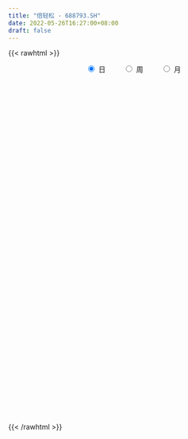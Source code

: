```yaml
---
title: "倍轻松 - 688793.SH"
date: 2022-05-26T16:27:00+08:00
draft: false
---
```

{{< rawhtml >}}
    <div style="text-align: center">
        <label style="padding: 1rem;"><input style="margin-right: .5rem" type="radio" name="period" value="D" checked onclick="period_change(this)">日</label>
        <label style="padding: 1rem;"><input style="margin-right: .5rem" type="radio" name="period" value="W" onclick="period_change(this)">周</label>
        <label style="padding: 1rem;"><input style="margin-right: .5rem" type="radio" name="period" value="M" onclick="period_change(this)">月</label>
    </div>
    <div id="chart" style="height: 700px;"></div> 
    <script type="text/javascript">
        const D_v = [96778.19,56977.93,31474.61,24149.39,20819.21,13848.84,20204.43,17430.78,12780.34,8341.12,12929.31,8564.27,5938.28,11617.6,7597.41,7158.72,8512.86,3822.94,4581.51,2490.03,4299.9,4826.99,2306.23,3494.48,1407.42,3325.94,6812.23,3948.57,5882.17,5268.72,3877.63,5239.69,8900.91,5033.78,3303.8,3702.18,3013.8,3157.4,3008.54,5010.22,3445.03,2645.05,4616.78,10791.09,3541.47,5068.94,7522.44,6340.42,3120.12,3090.84,4680.15,2884.31,3569.95,3947.57,3078.21,3193.48,2225.0,2664.97,2676.39,5561.19,2795.05,2261.79,6120.65,2931.01,2549.38,2540.87,2091.85,2691.15,5180.21,2618.5,3346.25,1989.61,2642.44,3673.05,2257.29,2638.14,3155.76,5357.44,3092.86,8700.88,5915.47,5816.24,4533.22,7147.02,3432.95,4137.1,7658.6,2976.23,4236.98,4180.93,4012.27,2633.69,3212.31,3858.1,3017.69,4814.25,9707.76,9514.78,6002.44,6567.89,2917.95,3606.44,4087.13,1415.46,2976.08,1588.1,1859.13,1802.17,4748.38,2122.6,6447.08,7246.57,5092.09,6066.85,9300.53,7711.5,4238.27,4472.75,6589.88,5681.19,3970.28,3643.35,3703.27,3881.45,5815.99,5407.7,5149.37,3925.89,2854.46,2192.85,2233.71,4893.23,6153.79,6321.99,4362.07,2029.21,3006.94,1795.49,7594.59,5034.13,4617.34,4432.47,2713.32,2059.47,2314.25,4119.73,3958.1,3586.51,1970.47,4866.1,6010.83,2127.57,3321.4,1809.77,4709.75,8165.44,3435.78,3053.0,4255.66,4554.32,5587.8,3458.61,4544.64,3186.51,3801.45,2516.85,4173.37,3796.61,6583.3,2737.73,2989.93,3236.8,3364.98,3357.34,5330.14,2547.77,2921.02,2759.95,2968.85,2151.64,2380.9,6796.67,4425.92,2659.5,3084.22,7299.59,11245.19,11157.29,12446.44,9120.58,8615.34,9531.24,4098.44,4882.83,2306.24,2885.14,2780.1,4330.7,2512.03,1685.07,1369.82,1170.79,1884.19,2911.85,2542.31,3736.92,1692.52,2561.48]
const D_histogram = [0.0,-0.0114297436,-1.9871135399,-2.2696144842,-2.510385923,-3.1949660386,-4.1609115729,-5.0195637313,-5.518931008,-5.231108038,-4.2638227372,-3.7117597686,-3.270879546,-2.0206259235,-0.8567766825,0.563432306,1.1090965459,1.5231615152,1.8155889798,1.9081711236,1.318289396,1.5826960459,1.5713348436,0.9751982874,0.8607144267,1.2140917754,1.7124201482,1.8651712193,1.5299883786,1.2954892785,0.8235575145,-0.0524665789,-1.4392488942,-2.2592940446,-2.462620214,-2.4853787667,-2.4033429716,-2.0925159165,-1.7666618754,-1.2298064892,-0.8057508695,-0.5147046268,-0.0436117462,0.082668145,-0.0235102605,-0.0284684223,0.4862672579,0.5213462285,0.4788900249,0.4617225501,0.8795352001,1.0712744784,1.0233067366,1.3122062786,1.6626479456,1.9114401039,1.8315091291,1.9348443463,2.1164169387,2.5573233014,2.4968475948,2.2612699502,2.2058495314,1.737920981,1.3536498653,0.9386787617,0.742335943,0.3412668046,-0.2214807716,-0.4790360865,-0.3641454066,-0.3764699785,-0.3298185026,0.0112039081,0.1959124447,0.2546482766,0.3277702825,0.8067421377,1.0587638249,1.7183375147,2.1634571152,2.436961713,2.4413342465,2.0274430302,1.6192715261,1.2898273017,1.1223372466,0.7626359791,0.4820968991,0.3905034681,0.0466392654,-0.2070419739,-0.5040234402,-0.9939461379,-1.2686133835,-1.5863547959,-1.863597037,-1.4699847124,-0.9150461045,-0.2336660469,0.1535449471,0.4563436557,0.3683182218,0.2669358138,-0.0914683795,-0.2735220911,-0.4484712103,-0.4945404118,-0.7307039508,-0.8237187206,-0.3850207383,-0.0193575731,0.3656435523,0.3199148079,0.6632028888,0.679427262,0.6024889971,0.2872997136,-0.1817744162,-0.3227980691,-0.6119237775,-0.7405623068,-0.6912561688,-0.7247944788,-0.5203066863,-0.5424758384,-0.7004815565,-0.9426820156,-0.9809400501,-0.9292492718,-0.9028205223,-1.006425046,-0.9795904153,-1.1828796334,-1.4787626448,-1.5521481546,-1.3861562792,-1.2907350611,-1.3832816691,-1.3207953393,-1.1231120463,-0.8242422889,-0.5344516983,-0.3772821967,-0.1076760359,-0.1012110361,0.1716213637,0.1953010991,0.3591587996,0.6135944022,0.65351903,0.6281620543,0.5694435001,0.5579651719,0.3284517406,-0.0360116535,-0.2552729281,-0.3797447664,-0.3812543439,-0.5370417642,-0.778222357,-0.7706912608,-0.4993352288,-0.3131073932,-0.0469716074,0.1003277905,0.3113349478,0.3750033797,0.5099708958,0.52567465,0.4697102661,0.5780962698,0.6108250252,0.5604783853,0.588973365,0.4847209657,0.3782065836,0.2290473671,0.2640346695,0.2154471572,0.2735240132,0.4375459623,0.4637328112,0.399183061,0.4225487442,0.5658387231,0.9388669882,0.4514041117,0.1587792481,0.0440963699,-0.1197086603,0.0806541331,0.3313808082,0.3879011542,0.501368259,0.6319504566,0.7069003112,0.8384435761,0.859443819,0.7864001179,0.6596390844,0.554766594,0.3938180922,0.3641678112,0.4354059617,0.2218131954,0.0662997871,0.0324099276]
const D_fast = [0.0,-0.0142871795,-2.4867493608,-3.3366539261,-4.2050218456,-5.6883434709,-7.6945168985,-9.8080599896,-11.6871600184,-12.7071140579,-12.8057844414,-13.1816614149,-13.5585010789,-12.8134039372,-11.8637488668,-10.3026818018,-9.4797434255,-8.6848880773,-7.9385633678,-7.3689384431,-7.6292478218,-6.9691671604,-6.5876946517,-6.9400316361,-6.8393368902,-6.1824365976,-5.2560031877,-4.6369593118,-4.5896450578,-4.5002718383,-4.7663142237,-5.6554549618,-7.4020495007,-8.7869181622,-9.6058993851,-10.2500026295,-10.7688025773,-10.9811045014,-11.096915929,-10.8675121652,-10.6448942628,-10.4825241768,-10.0223342328,-9.8753873053,-9.987443276,-9.9995185434,-9.3632160486,-9.1978005209,-9.1205342183,-9.0222710556,-8.3845746056,-7.9250167077,-7.7171577653,-7.1002066536,-6.3341030003,-5.607450816,-5.2295045085,-4.6424582048,-3.9317813776,-2.8515441896,-2.2878079974,-1.9580681546,-1.4620261905,-1.4954744957,-1.541333145,-1.7216345581,-1.7323933911,-2.0481458284,-2.6662635975,-3.043577934,-3.0197236058,-3.1261656723,-3.1619688221,-2.8181454344,-2.5844587866,-2.4620608855,-2.3069963091,-1.6263389194,-1.109626276,-0.0204682075,0.9655156718,1.8482606979,2.4629667929,2.5559363342,2.5525827117,2.5455953127,2.6586895692,2.4896472965,2.3296324412,2.3356648772,2.0034604909,1.6980187581,1.2750314318,0.5366221997,-0.0551983919,-0.7695285033,-1.5126700036,-1.4865538572,-1.1603767754,-0.5374132295,-0.1118159986,0.3050686238,0.3091227454,0.2744742908,-0.1067969974,-0.3572312317,-0.6442981535,-0.8140024579,-1.2328419847,-1.5317864346,-1.1893436369,-0.828519865,-0.3521078515,-0.3178578939,0.1912309092,0.3773120979,0.4509960823,0.2076317272,-0.3068860066,-0.5286091769,-0.9707158297,-1.2844949356,-1.4080028399,-1.6227397695,-1.5483286487,-1.7061167603,-2.0392428675,-2.5171138306,-2.8006068776,-2.9812284173,-3.1805047983,-3.5357155835,-3.7537785566,-4.2527876831,-4.9183613556,-5.3797839041,-5.5603310985,-5.7875936456,-6.2259606709,-6.493673176,-6.5767678945,-6.4839587093,-6.3277810434,-6.2649320909,-6.022244939,-6.0410826983,-5.7253449575,-5.6528399474,-5.399192547,-4.9913583438,-4.7880539585,-4.6563704206,-4.5727280998,-4.4447151351,-4.5921156313,-4.9655819387,-5.2486614453,-5.4680694753,-5.5648926386,-5.8549405001,-6.2906766822,-6.4758184011,-6.3292961763,-6.221345189,-5.9669523051,-5.7945709595,-5.5057300653,-5.3483107885,-5.0858505484,-4.9387281318,-4.8772649492,-4.6243548779,-4.4389198662,-4.3491469098,-4.1734085889,-4.1564807467,-4.168443483,-4.2603408577,-4.1593448879,-4.1540706109,-4.0276127516,-3.7542043119,-3.6120842602,-3.5768382452,-3.447835376,-3.1630857163,-2.5553407041,-2.9299525526,-3.1828826043,-3.28654139,-3.4802735852,-3.2597472586,-2.9261753814,-2.7726797469,-2.5338705774,-2.2453007656,-1.9936258332,-1.6524716743,-1.4166104767,-1.2930541483,-1.2549054107,-1.2210862526,-1.2835802313,-1.2221885595,-1.0420989186,-1.200238386,-1.3391768475,-1.3649642251]
const D_slow = [0.0,-0.0028574359,-0.4996358209,-1.0670394419,-1.6946359227,-2.4933774323,-3.5336053256,-4.7884962584,-6.1682290104,-7.4760060199,-8.5419617042,-9.4699016463,-10.2876215328,-10.7927780137,-11.0069721843,-10.8661141078,-10.5888399713,-10.2080495925,-9.7541523476,-9.2771095667,-8.9475372177,-8.5518632062,-8.1590294953,-7.9152299235,-7.7000513168,-7.396528373,-6.9684233359,-6.5021305311,-6.1196334365,-5.7957611168,-5.5898717382,-5.6029883829,-5.9628006065,-6.5276241176,-7.1432791711,-7.7646238628,-8.3654596057,-8.8885885848,-9.3302540537,-9.637705676,-9.8391433933,-9.96781955,-9.9787224866,-9.9580554503,-9.9639330155,-9.971050121,-9.8494833066,-9.7191467494,-9.5994242432,-9.4839936057,-9.2641098057,-8.9962911861,-8.7404645019,-8.4124129323,-7.9967509459,-7.5188909199,-7.0610136376,-6.577302551,-6.0481983164,-5.408867491,-4.7846555923,-4.2193381048,-3.6678757219,-3.2333954767,-2.8949830103,-2.6603133199,-2.4747293341,-2.389412633,-2.4447828259,-2.5645418475,-2.6555781992,-2.7496956938,-2.8321503195,-2.8293493424,-2.7803712313,-2.7167091621,-2.6347665915,-2.4330810571,-2.1683901009,-1.7388057222,-1.1979414434,-0.5887010151,0.0216325465,0.528493304,0.9333111855,1.255768011,1.5363523226,1.7270113174,1.8475355422,1.9451614092,1.9568212255,1.905060732,1.779054872,1.5305683375,1.2134149916,0.8168262927,0.3509270334,-0.0165691447,-0.2453306708,-0.3037471826,-0.2653609458,-0.1512750319,-0.0591954764,0.007538477,-0.0153286178,-0.0837091406,-0.1958269432,-0.3194620461,-0.5021380339,-0.708067714,-0.8043228986,-0.8091622919,-0.7177514038,-0.6377727018,-0.4719719796,-0.3021151641,-0.1514929148,-0.0796679864,-0.1251115905,-0.2058111078,-0.3587920521,-0.5439326288,-0.716746671,-0.8979452907,-1.0280219623,-1.1636409219,-1.338761311,-1.5744318149,-1.8196668275,-2.0519791454,-2.277684276,-2.5292905375,-2.7741881413,-3.0699080497,-3.4395987109,-3.8276357495,-4.1741748193,-4.4968585846,-4.8426790019,-5.1728778367,-5.4536558482,-5.6597164205,-5.793329345,-5.8876498942,-5.9145689032,-5.9398716622,-5.8969663213,-5.8481410465,-5.7583513466,-5.604952746,-5.4415729885,-5.2845324749,-5.1421715999,-5.0026803069,-4.9205673718,-4.9295702852,-4.9933885172,-5.0883247088,-5.1836382948,-5.3178987358,-5.5124543251,-5.7051271403,-5.8299609475,-5.9082377958,-5.9199806977,-5.89489875,-5.8170650131,-5.7233141682,-5.5958214442,-5.4644027817,-5.3469752152,-5.2024511477,-5.0497448914,-4.9096252951,-4.7623819539,-4.6412017124,-4.5466500665,-4.4893882248,-4.4233795574,-4.3695177681,-4.3011367648,-4.1917502742,-4.0758170714,-3.9760213062,-3.8703841201,-3.7289244394,-3.4942076923,-3.3813566644,-3.3416618524,-3.3306377599,-3.360564925,-3.3404013917,-3.2575561896,-3.1605809011,-3.0352388363,-2.8772512222,-2.7005261444,-2.4909152504,-2.2760542956,-2.0794542662,-1.9145444951,-1.7758528466,-1.6773983235,-1.5863563707,-1.4775048803,-1.4220515814,-1.4054766346,-1.3973741527]
const D_data = [['2021-07-15', 159.204, 170.3284, 156.2189, 184.6567],['2021-07-16', 167.1642, 170.1493, 150.7562, 175.005],['2021-07-19', 168.1592, 139.2935, 137.3632, 168.1592],['2021-07-20', 138.3085, 152.5672, 134.8358, 154.8458],['2021-07-21', 153.8308, 149.5522, 143.4428, 154.4876],['2021-07-22', 149.2736, 138.8856, 138.209, 149.2736],['2021-07-23', 138.209, 127.4925, 119.3831, 139.2836],['2021-07-26', 123.3731, 119.602, 119.2438, 132.3383],['2021-07-27', 117.4129, 115.403, 115.0249, 127.3632],['2021-07-28', 114.4279, 119.403, 110.5572, 122.7264],['2021-07-29', 118.9055, 126.3682, 118.9055, 130.01],['2021-07-30', 122.8358, 120.796, 113.9303, 125.1343],['2021-08-02', 120.398, 117.8806, 114.5473, 120.398],['2021-08-03', 118.398, 128.9851, 117.2637, 137.3134],['2021-08-04', 128.5174, 131.7413, 127.3632, 141.7612],['2021-08-05', 132.4378, 140.2886, 125.0448, 141.9502],['2021-08-06', 138.3085, 133.801, 128.5373, 139.6517],['2021-08-09', 134.8955, 134.3284, 131.8507, 144.3781],['2021-08-10', 134.3383, 134.6368, 129.4627, 136.8856],['2021-08-11', 133.4328, 133.3134, 130.6766, 137.6816],['2021-08-12', 133.3134, 123.403, 121.4627, 134.2289],['2021-08-13', 120.6169, 133.1443, 120.6169, 133.9005],['2021-08-16', 134.209, 130.4478, 127.8507, 137.194],['2021-08-17', 133.1244, 121.3433, 121.3433, 133.1244],['2021-08-18', 123.6318, 125.0746, 120.398, 126.7662],['2021-08-19', 123.8806, 131.3433, 123.0846, 132.209],['2021-08-20', 131.3433, 135.6219, 129.2338, 143.6915],['2021-08-23', 135.6219, 133.5323, 130.2289, 137.99],['2021-08-24', 133.9602, 127.3831, 123.7612, 134.7662],['2021-08-25', 127.6517, 127.3831, 122.4677, 128.8557],['2021-08-26', 125.1144, 122.5274, 121.393, 126.3582],['2021-08-27', 121.9005, 113.3134, 111.8905, 122.3881],['2021-08-30', 112.8955, 99.3433, 98.5075, 112.8955],['2021-08-31', 97.9204, 98.0796, 95.8209, 106.0],['2021-09-01', 98.5075, 100.1592, 96.9652, 102.4677],['2021-09-02', 100.995, 98.7562, 98.1095, 100.995],['2021-09-03', 98.7562, 97.1144, 96.5174, 99.4925],['2021-09-06', 96.5174, 98.01, 94.1592, 98.6965],['2021-09-07', 99.5025, 97.0746, 96.6667, 99.8706],['2021-09-08', 96.6965, 99.5025, 94.1791, 101.99],['2021-09-09', 99.4129, 98.4876, 96.3682, 100.0],['2021-09-10', 97.5025, 96.8159, 96.5672, 98.6766],['2021-09-13', 98.7562, 99.4925, 97.5025, 104.1791],['2021-09-14', 102.9552, 95.3831, 93.0348, 105.6716],['2021-09-15', 94.5274, 91.1244, 89.6517, 94.9751],['2021-09-16', 91.1244, 90.6468, 90.0, 94.0498],['2021-09-17', 87.6617, 97.3134, 87.6617, 102.4577],['2021-09-22', 95.8, 91.8, 89.53, 101.0],['2021-09-23', 91.98, 89.83, 89.01, 92.7],['2021-09-24', 89.99, 89.0, 88.5, 91.33],['2021-09-27', 89.88, 94.74, 89.03, 95.99],['2021-09-28', 91.91, 93.04, 91.0, 94.95],['2021-09-29', 94.44, 90.0, 89.55, 96.79],['2021-09-30', 90.02, 94.59, 89.0, 95.7],['2021-10-08', 97.78, 97.12, 95.1, 99.48],['2021-10-11', 99.0, 97.8, 97.52, 101.5],['2021-10-12', 97.32, 94.6, 94.0, 98.81],['2021-10-13', 95.49, 97.5, 95.0, 99.8],['2021-10-14', 97.05, 99.98, 97.02, 101.48],['2021-10-15', 101.0, 105.98, 100.23, 106.59],['2021-10-18', 105.0, 102.03, 101.2, 105.85],['2021-10-19', 102.5, 100.3, 98.03, 103.48],['2021-10-20', 101.0, 103.0, 95.07, 103.59],['2021-10-21', 101.02, 97.5, 97.1, 102.0],['2021-10-22', 97.0, 97.04, 97.0, 99.97],['2021-10-25', 96.49, 95.01, 93.23, 98.43],['2021-10-26', 94.94, 96.4, 94.05, 97.0],['2021-10-27', 94.59, 92.3, 92.02, 95.75],['2021-10-28', 96.03, 87.36, 86.76, 96.04],['2021-10-29', 84.85, 88.32, 84.85, 89.69],['2021-11-01', 89.83, 91.89, 86.88, 93.98],['2021-11-02', 93.55, 89.89, 89.0, 95.12],['2021-11-03', 89.64, 90.04, 89.64, 93.9],['2021-11-04', 91.5, 94.25, 90.26, 95.0],['2021-11-05', 94.5, 93.4, 93.0, 95.87],['2021-11-08', 93.96, 92.27, 91.85, 94.5],['2021-11-09', 93.88, 92.66, 91.68, 94.83],['2021-11-10', 92.0, 99.34, 92.0, 99.66],['2021-11-11', 98.0, 98.9, 98.0, 100.78],['2021-11-12', 97.12, 107.32, 97.12, 113.28],['2021-11-15', 108.01, 108.98, 104.0, 111.99],['2021-11-16', 109.66, 110.5, 107.01, 112.88],['2021-11-17', 109.2, 109.8, 106.89, 112.0],['2021-11-18', 111.04, 105.28, 104.9, 116.0],['2021-11-19', 105.0, 104.69, 103.66, 107.86],['2021-11-22', 104.79, 105.0, 103.44, 107.32],['2021-11-23', 104.97, 106.85, 100.2, 108.0],['2021-11-24', 106.8, 104.0, 102.01, 106.8],['2021-11-25', 105.89, 104.01, 103.6, 109.0],['2021-11-26', 104.05, 105.99, 101.0, 106.66],['2021-11-29', 103.88, 102.1, 101.56, 105.3],['2021-11-30', 102.0, 101.82, 101.05, 103.57],['2021-12-01', 101.5, 99.76, 98.52, 101.83],['2021-12-02', 100.19, 94.84, 94.56, 100.7],['2021-12-03', 95.08, 94.75, 94.02, 97.76],['2021-12-06', 95.6, 91.6, 90.86, 95.6],['2021-12-07', 93.9, 89.19, 87.58, 93.9],['2021-12-08', 90.31, 96.6, 89.5, 98.54],['2021-12-09', 98.54, 100.22, 95.51, 102.01],['2021-12-10', 100.29, 104.66, 100.22, 106.0],['2021-12-13', 104.9, 103.8, 101.18, 106.87],['2021-12-14', 104.16, 104.83, 102.51, 106.49],['2021-12-15', 105.0, 100.83, 100.73, 105.99],['2021-12-16', 101.99, 100.4, 100.0, 102.65],['2021-12-17', 99.7, 96.0, 96.0, 100.78],['2021-12-20', 97.88, 96.59, 95.34, 99.5],['2021-12-21', 96.8, 95.4, 94.36, 98.05],['2021-12-22', 94.7, 96.0, 94.61, 96.58],['2021-12-23', 95.13, 92.3, 91.0, 95.73],['2021-12-24', 92.7, 92.49, 91.28, 94.02],['2021-12-27', 92.48, 99.5, 91.1, 99.85],['2021-12-28', 98.51, 100.49, 98.5, 102.58],['2021-12-29', 100.52, 102.8, 99.5, 103.5],['2021-12-30', 102.53, 98.5, 98.12, 103.99],['2021-12-31', 100.88, 104.5, 100.0, 107.94],['2022-01-04', 106.5, 101.86, 99.53, 109.68],['2022-01-05', 101.5, 101.01, 98.23, 102.61],['2022-01-06', 101.0, 97.3, 96.69, 101.5],['2022-01-07', 98.0, 93.27, 93.27, 99.57],['2022-01-10', 93.2, 95.5, 92.08, 96.73],['2022-01-11', 94.99, 92.06, 91.79, 95.83],['2022-01-12', 92.01, 92.33, 91.1, 93.97],['2022-01-13', 92.97, 93.68, 91.13, 94.68],['2022-01-14', 92.0, 92.0, 91.16, 94.49],['2022-01-17', 92.6, 94.81, 91.0, 96.72],['2022-01-18', 94.0, 91.88, 91.05, 95.5],['2022-01-19', 91.82, 89.01, 86.83, 91.82],['2022-01-20', 88.58, 86.0, 85.22, 89.22],['2022-01-21', 85.77, 86.78, 84.8, 86.86],['2022-01-24', 86.78, 86.9, 85.5, 87.73],['2022-01-25', 86.9, 85.75, 84.3, 86.9],['2022-01-26', 84.71, 82.8, 80.0, 86.7],['2022-01-27', 82.94, 83.05, 80.13, 86.19],['2022-01-28', 83.0, 78.4, 77.57, 83.0],['2022-02-07', 78.88, 74.35, 74.2, 79.3],['2022-02-08', 74.2, 74.4, 73.21, 76.0],['2022-02-09', 74.5, 75.9, 74.11, 76.37],['2022-02-10', 76.16, 74.03, 74.03, 76.3],['2022-02-11', 73.66, 69.94, 68.61, 74.5],['2022-02-14', 68.14, 70.0, 66.69, 70.5],['2022-02-15', 70.0, 70.66, 68.31, 71.97],['2022-02-16', 73.39, 71.7, 69.32, 73.88],['2022-02-17', 72.78, 71.82, 71.44, 72.93],['2022-02-18', 70.6, 70.17, 69.5, 71.49],['2022-02-21', 69.88, 71.7, 69.88, 72.19],['2022-02-22', 71.06, 68.22, 68.21, 71.6],['2022-02-23', 69.0, 71.5, 68.88, 72.48],['2022-02-24', 70.64, 68.49, 67.2, 71.49],['2022-02-25', 68.98, 70.15, 68.98, 71.2],['2022-02-28', 69.8, 72.0, 67.94, 73.37],['2022-03-01', 72.2, 69.83, 68.8, 72.2],['2022-03-02', 71.19, 68.8, 68.43, 71.19],['2022-03-03', 69.8, 67.89, 67.27, 69.8],['2022-03-04', 67.5, 68.02, 67.21, 68.8],['2022-03-07', 69.55, 64.28, 63.58, 69.55],['2022-03-08', 63.83, 60.39, 59.21, 64.36],['2022-03-09', 60.5, 59.8, 58.13, 61.86],['2022-03-10', 61.0, 59.08, 58.8, 61.56],['2022-03-11', 59.0, 59.24, 56.3, 59.47],['2022-03-14', 58.0, 55.76, 55.2, 58.97],['2022-03-15', 55.03, 52.31, 51.23, 55.8],['2022-03-16', 54.0, 53.37, 51.5, 54.31],['2022-03-17', 54.32, 56.1, 54.31, 57.36],['2022-03-18', 56.23, 55.11, 54.86, 56.23],['2022-03-21', 56.68, 56.35, 55.12, 56.68],['2022-03-22', 56.99, 55.16, 54.35, 56.99],['2022-03-23', 55.49, 56.26, 54.75, 56.99],['2022-03-24', 56.27, 54.61, 54.34, 56.27],['2022-03-25', 55.2, 55.59, 55.03, 58.8],['2022-03-28', 54.8, 54.13, 53.01, 55.38],['2022-03-29', 54.14, 52.75, 52.0, 54.76],['2022-03-30', 51.88, 54.62, 51.88, 54.67],['2022-03-31', 54.3, 53.8, 53.17, 55.05],['2022-04-01', 53.26, 52.47, 51.71, 53.3],['2022-04-06', 52.45, 53.17, 52.06, 54.47],['2022-04-07', 52.31, 51.06, 50.91, 53.1],['2022-04-08', 50.67, 50.15, 49.0, 51.69],['2022-04-11', 50.06, 48.52, 48.52, 50.77],['2022-04-12', 48.0, 50.08, 47.28, 50.21],['2022-04-13', 49.74, 48.56, 48.36, 49.79],['2022-04-14', 48.28, 49.5, 48.28, 50.47],['2022-04-15', 49.98, 51.11, 48.01, 52.85],['2022-04-18', 51.11, 49.67, 49.08, 51.11],['2022-04-19', 49.11, 48.2, 47.9, 49.79],['2022-04-20', 48.5, 48.96, 47.83, 50.48],['2022-04-21', 49.29, 50.77, 49.28, 53.28],['2022-04-22', 50.3, 55.14, 48.0, 56.0],['2022-04-25', 50.0, 44.11, 44.11, 50.44],['2022-04-26', 41.5, 44.2, 38.75, 46.15],['2022-04-27', 43.0, 44.93, 40.11, 45.79],['2022-04-28', 44.01, 43.05, 40.15, 44.48],['2022-04-29', 42.37, 47.22, 41.99, 49.7],['2022-05-05', 47.31, 48.77, 47.0, 49.46],['2022-05-06', 48.1, 47.0, 46.6, 50.32],['2022-05-09', 46.89, 48.09, 46.6, 48.49],['2022-05-10', 46.9, 49.0, 46.9, 49.4],['2022-05-11', 48.06, 49.0, 48.06, 50.79],['2022-05-12', 49.36, 50.52, 48.5, 51.83],['2022-05-13', 50.53, 49.89, 49.35, 51.49],['2022-05-16', 51.01, 48.92, 48.39, 51.05],['2022-05-17', 48.74, 48.0, 47.1, 48.91],['2022-05-18', 47.55, 47.87, 47.55, 48.86],['2022-05-19', 47.49, 46.58, 46.31, 47.85],['2022-05-20', 46.84, 47.78, 46.76, 48.22],['2022-05-23', 47.79, 49.26, 47.61, 49.85],['2022-05-24', 49.26, 45.36, 45.14, 49.29],['2022-05-25', 46.2, 45.0, 44.51, 46.36],['2022-05-26', 45.45, 45.85, 45.2, 48.5]]
const W_v = [153756.12,110496.48,60045.82,40824.87,20021.37,17346.3,24216.78,23954.47,17266.24,31540.72,12551.38,15081.98,3078.21,16321.03,16657.88,15122.58,13908.64,22945.08,26844.9,23189.84,16734.06,36607.12,15003.06,12120.38,34153.12,23012.4,20879.54,23153.41,21795.57,18788.3,18856.73,15949.06,18135.67,23619.63,21331.88,20871.58,15686.78,10798.93,17058.01,28714.42,50870.89,8981.27,14814.21,9021.72,10533.23]
const W_histogram = [0.0,-2.7222573219,-4.706960656,-4.8573061917,-4.7108174298,-4.1751972544,-4.9960300203,-6.2227508209,-6.6106519756,-6.3865969338,-6.338459647,-5.5013784983,-4.3964270952,-2.767517026,-2.0252366578,-1.8589343629,-1.1774411587,0.3580705013,1.2913718746,2.0461544278,1.8445407903,2.3995849771,2.2092281392,1.8852728907,2.4807162403,2.1324301339,1.8416541128,1.3458899841,0.5429006826,-0.4169001728,-0.869147427,-0.9935358218,-1.0382987915,-1.4528285098,-1.7773271032,-1.7301348608,-1.6782481612,-1.5712598553,-1.2224402774,-0.5416248254,-0.4497968723,-0.2395274567,0.2329749689,0.5254512908,0.7000482162]
const W_fast = [0.0,-3.4028216524,-6.5642651504,-7.9289372341,-8.9601528297,-9.4683319678,-11.5381722388,-14.3205807446,-16.3611448932,-17.7337390848,-19.2702167098,-19.8084801857,-19.8026355564,-18.8656047437,-18.62963354,-18.9280648358,-18.5409319213,-16.9159026359,-15.659758294,-14.3934371338,-14.1339155738,-12.9789751427,-12.6170249458,-12.4696619716,-11.2540395619,-11.0692181349,-10.8995806278,-11.0588722604,-11.7261363912,-12.7901622899,-13.4596964009,-13.8324687511,-14.1368064186,-14.9145432645,-15.6833736336,-16.0687151064,-16.4363904472,-16.722217105,-16.6790075965,-16.1335983508,-16.1542196159,-16.0038320644,-15.4730858965,-15.0492467519,-14.6996377725]
const W_slow = [0.0,-0.6805643305,-1.8573044945,-3.0716310424,-4.2493353999,-5.2931347134,-6.5421422185,-8.0978299237,-9.7504929176,-11.3471421511,-12.9317570628,-14.3071016874,-15.4062084612,-16.0980877177,-16.6043968822,-17.0691304729,-17.3634907626,-17.2739731372,-16.9511301686,-16.4395915616,-15.9784563641,-15.3785601198,-14.826253085,-14.3549348623,-13.7347558022,-13.2016482688,-12.7412347406,-12.4047622445,-12.2690370739,-12.3732621171,-12.5905489738,-12.8389329293,-13.0985076271,-13.4617147546,-13.9060465304,-14.3385802456,-14.7581422859,-15.1509572497,-15.4565673191,-15.5919735254,-15.7044227435,-15.7643046077,-15.7060608654,-15.5746980427,-15.3996859887]
const W_data = [['2021-07-16', 159.204, 170.1493, 150.7562, 184.6567],['2021-07-23', 168.1592, 127.4925, 119.3831, 168.1592],['2021-07-30', 123.3731, 120.796, 110.5572, 132.3383],['2021-08-06', 120.398, 133.801, 114.5473, 141.9502],['2021-08-13', 134.8955, 133.1443, 120.6169, 144.3781],['2021-08-20', 134.209, 135.6219, 120.398, 143.6915],['2021-08-27', 135.6219, 113.3134, 111.8905, 137.99],['2021-09-03', 112.8955, 97.1144, 95.8209, 112.8955],['2021-09-10', 96.5174, 96.8159, 94.1592, 101.99],['2021-09-17', 98.7562, 97.3134, 87.6617, 105.6716],['2021-09-24', 95.8, 89.0, 88.5, 101.0],['2021-09-30', 89.88, 94.59, 89.0, 96.79],['2021-10-08', 97.78, 97.12, 95.1, 99.48],['2021-10-15', 99.0, 105.98, 94.0, 106.59],['2021-10-22', 105.0, 97.04, 95.07, 105.85],['2021-10-29', 96.49, 88.32, 84.85, 98.43],['2021-11-05', 89.83, 93.4, 86.88, 95.87],['2021-11-12', 93.96, 107.32, 91.68, 113.28],['2021-11-19', 108.01, 104.69, 103.66, 116.0],['2021-11-26', 104.79, 105.99, 100.2, 109.0],['2021-12-03', 103.88, 94.75, 94.02, 105.3],['2021-12-10', 95.6, 104.66, 87.58, 106.0],['2021-12-17', 104.9, 96.0, 96.0, 106.87],['2021-12-24', 97.88, 92.49, 91.0, 99.5],['2021-12-31', 92.48, 104.5, 91.1, 107.94],['2022-01-07', 106.5, 93.27, 93.27, 109.68],['2022-01-14', 93.2, 92.0, 91.1, 96.73],['2022-01-21', 92.6, 86.78, 84.8, 96.72],['2022-01-28', 86.78, 78.4, 77.57, 87.73],['2022-02-11', 78.88, 69.94, 68.61, 79.3],['2022-02-18', 68.14, 70.17, 66.69, 73.88],['2022-02-25', 69.88, 70.15, 67.2, 72.48],['2022-03-04', 69.8, 68.02, 67.21, 73.37],['2022-03-11', 69.55, 59.24, 56.3, 69.55],['2022-03-18', 58.0, 55.11, 51.23, 58.97],['2022-03-25', 56.68, 55.59, 54.34, 58.8],['2022-04-01', 54.8, 52.47, 51.71, 55.38],['2022-04-08', 52.45, 50.15, 49.0, 54.47],['2022-04-15', 50.06, 51.11, 47.28, 52.85],['2022-04-22', 51.11, 55.14, 47.83, 56.0],['2022-04-29', 50.0, 47.22, 38.75, 50.44],['2022-05-06', 47.31, 47.0, 46.6, 50.32],['2022-05-13', 46.89, 49.89, 46.6, 51.83],['2022-05-20', 51.01, 47.78, 46.31, 51.05],['2022-05-27', 47.79, 45.85, 44.51, 49.85]]
const M_v = [324298.42,116344.01,86460.1,51179.7,93534.42,107971.78,88840.92,58460.19,91422.1,110799.59,43350.43]
const M_histogram = [0.0,-1.4497075783,-2.501754079,-3.421140933,-2.9397108266,-2.2893200763,-3.3985771667,-4.287644322,-5.7353703466,-6.7027274144,-6.9705211702]
const M_fast = [0.0,-1.8121344729,-3.4896194933,-5.2642915806,-5.5177891809,-5.4397284497,-7.3986298318,-9.3596080675,-12.2411766788,-14.8842156001,-16.8946396485]
const M_slow = [0.0,-0.3624268946,-0.9878654143,-1.8431506476,-2.5780783543,-3.1504083733,-4.000052665,-5.0719637455,-6.5058063322,-8.1814881858,-9.9241184783]
const M_data = [['2021-07-30', 159.204, 120.796, 110.5572, 184.6567],['2021-08-31', 120.398, 98.0796, 95.8209, 144.3781],['2021-09-30', 98.5075, 94.59, 87.6617, 105.6716],['2021-10-29', 97.78, 88.32, 84.85, 106.59],['2021-11-30', 89.83, 101.82, 86.88, 116.0],['2021-12-31', 101.5, 104.5, 87.58, 107.94],['2022-01-28', 106.5, 78.4, 77.57, 109.68],['2022-02-28', 78.88, 72.0, 66.69, 79.3],['2022-03-31', 72.2, 53.8, 51.23, 72.2],['2022-04-29', 53.26, 47.22, 38.75, 56.0],['2022-05-31', 47.31, 45.85, 44.51, 51.83]]
        const D_a = [null,null,null,null,null,null,null,null,null,110.5572,null,null,null,null,null,null,null,144.3781,null,null,null,null,null,null,null,null,null,null,null,null,null,null,null,null,null,null,null,94.1592,null,null,null,null,null,105.6716,null,null,null,null,null,88.5,null,null,null,null,null,null,null,null,null,106.59,null,null,null,null,null,null,null,null,null,84.85,null,null,null,null,null,null,null,null,null,113.28,null,null,null,null,null,null,null,null,null,null,null,null,null,null,null,null,87.58,null,null,null,106.87,null,null,null,null,null,null,null,91.0,null,null,null,null,null,null,109.68,null,null,null,null,null,null,null,null,null,null,null,null,null,null,null,null,null,null,null,null,null,null,null,66.69,null,null,null,null,null,null,null,null,null,73.37,null,null,null,null,null,null,null,null,null,null,51.23,null,null,null,null,null,null,null,58.8,null,null,null,null,null,null,null,null,null,47.28,null,null,null,null,null,null,null,56.0,null,null,null,null,null,null,null,null,null,null,null,null,null,null,null,null,null,null,null,44.51,null]
const W_a = [null,null,null,null,null,null,null,null,null,null,null,null,null,null,null,84.85,null,null,null,null,null,null,null,null,null,109.68,null,null,null,null,null,null,null,null,null,null,null,null,null,null,38.75,null,null,null,null]
const M_a = [null,null,null,84.85,null,null,null,null,null,null,null]
        const D_b = [[{ coord: ['2021-09-06', 105.6716] }, { coord: ['2022-01-04', 94.1592] }],[{ coord: ['2022-03-15', 56.0] }, { coord: ['2022-04-22', 51.23] }]]
const W_b = []
const M_b = []
    </script>
{{< /rawhtml >}}
